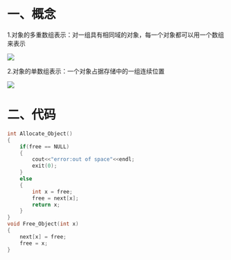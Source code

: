 # 一、概念

1.对象的多重数组表示：对一组具有相同域的对象，每一个对象都可以用一个数组来表示

![](http://windmissing.github.io/images_for_gitbook/Introduction_to_Algorithms/4.gif)  

2.对象的单数组表示：一个对象占据存储中的一组连续位置

![](http://windmissing.github.io/images_for_gitbook/Introduction_to_Algorithms/5.gif)  

# 二、代码

```c++
int Allocate_Object()
{
	if(free == NULL)
	{
		cout<<"error:out of space"<<endl;
		exit(0);
	}
	else
	{
		int x = free;
		free = next[x];
		return x;
	}
}
void Free_Object(int x)
{
	next[x] = free;
	free = x;
}
```
